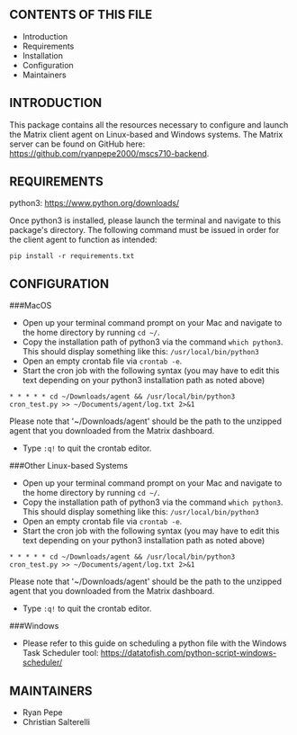 CONTENTS OF THIS FILE
---------------------

 * Introduction
 * Requirements
 * Installation
 * Configuration
 * Maintainers


INTRODUCTION
------------

This package contains all the resources necessary to configure and launch the Matrix client agent on Linux-based and 
Windows systems. The Matrix server can be found on GitHub here: https://github.com/ryanpepe2000/mscs710-backend.



REQUIREMENTS
------------

python3: https://www.python.org/downloads/

Once python3 is installed, please launch the terminal and navigate to this package's directory. The following command 
must be issued in order for the client agent to function as intended: 

`pip install -r requirements.txt`


CONFIGURATION
-------------
###MacOS
* Open up your terminal command prompt on your Mac and navigate to the home directory by running `cd ~/`.
* Copy the installation path of python3 via the command `which python3`. This should display something like this: `/usr/local/bin/python3`
* Open an empty crontab file via `crontab -e`.
* Start the cron job with the following syntax (you may have to edit this text depending on your python3 installation path as noted above)
``` 
* * * * * cd ~/Downloads/agent && /usr/local/bin/python3 
cron_test.py >> ~/Documents/agent/log.txt 2>&1
```
Please note that '~/Downloads/agent' should be the path to the 
unzipped agent that you downloaded from the Matrix dashboard.
* Type `:q!` to quit the crontab editor.

###Other Linux-based Systems
* Open up your terminal command prompt on your Mac and navigate to the home directory by running `cd ~/`.
* Copy the installation path of python3 via the command `which python3`. This should display something like this: `/usr/local/bin/python3`
* Open an empty crontab file via `crontab -e`.
* Start the cron job with the following syntax (you may have to edit this text depending on your python3 installation path as noted above)
``` 
* * * * * cd ~/Downloads/agent && /usr/local/bin/python3 
cron_test.py >> ~/Documents/agent/log.txt 2>&1
```
Please note that '~/Downloads/agent' should be the path to the 
unzipped agent that you downloaded from the Matrix dashboard.
* Type `:q!` to quit the crontab editor.

###Windows
* Please refer to this guide on scheduling a python file with the Windows Task Scheduler tool: https://datatofish.com/python-script-windows-scheduler/

MAINTAINERS
-----------

 * Ryan Pepe
 * Christian Salterelli